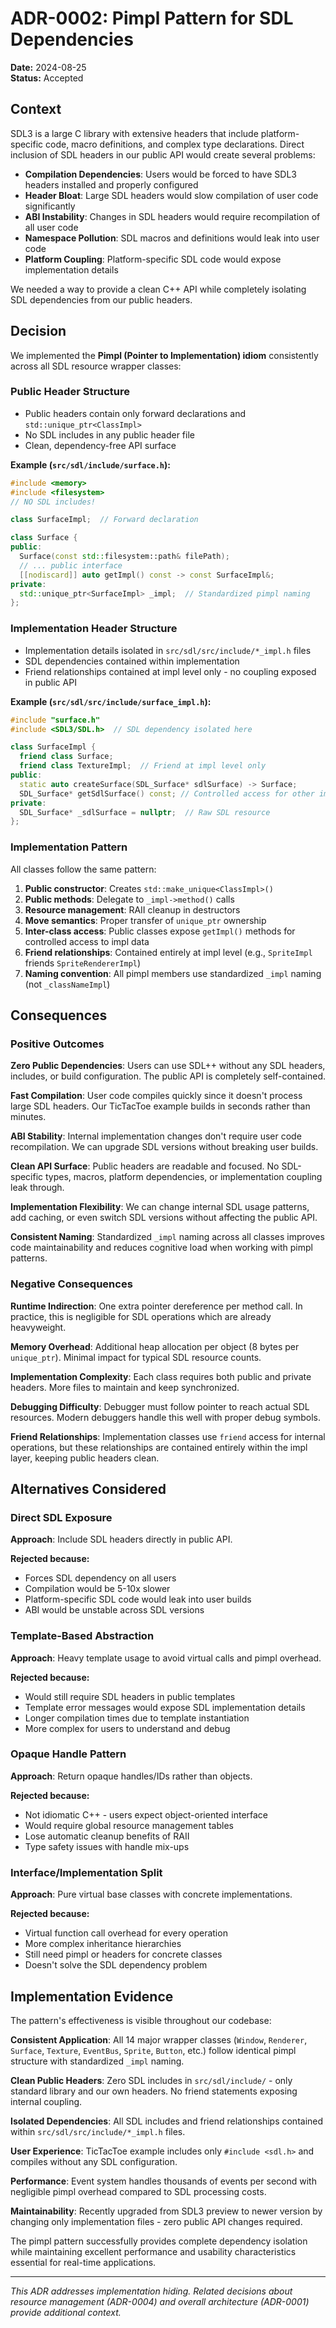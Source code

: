 # ADR-0002: Pimpl Pattern for SDL Dependencies

**Date:** 2024-08-25  
**Status:** Accepted

## Context

SDL3 is a large C library with extensive headers that include platform-specific code, macro definitions, and complex type declarations. Direct inclusion of SDL headers in our public API would create several problems:

- **Compilation Dependencies**: Users would be forced to have SDL3 headers installed and properly configured
- **Header Bloat**: Large SDL headers would slow compilation of user code significantly  
- **ABI Instability**: Changes in SDL headers would require recompilation of all user code
- **Namespace Pollution**: SDL macros and definitions would leak into user code
- **Platform Coupling**: Platform-specific SDL code would expose implementation details

We needed a way to provide a clean C++ API while completely isolating SDL dependencies from our public headers.

## Decision

We implemented the **Pimpl (Pointer to Implementation) idiom** consistently across all SDL resource wrapper classes:

### Public Header Structure
- Public headers contain only forward declarations and `std::unique_ptr<ClassImpl>`
- No SDL includes in any public header file
- Clean, dependency-free API surface

**Example (`src/sdl/include/surface.h`):**
```cpp
#include <memory>
#include <filesystem>
// NO SDL includes!

class SurfaceImpl;  // Forward declaration

class Surface {
public:
  Surface(const std::filesystem::path& filePath);
  // ... public interface
  [[nodiscard]] auto getImpl() const -> const SurfaceImpl&;
private:
  std::unique_ptr<SurfaceImpl> _impl;  // Standardized pimpl naming
};
```

### Implementation Header Structure  
- Implementation details isolated in `src/sdl/src/include/*_impl.h` files
- SDL dependencies contained within implementation
- Friend relationships contained at impl level only - no coupling exposed in public API

**Example (`src/sdl/src/include/surface_impl.h`):**
```cpp
#include "surface.h"
#include <SDL3/SDL.h>  // SDL dependency isolated here

class SurfaceImpl {
  friend class Surface;
  friend class TextureImpl;  // Friend at impl level only
public:
  static auto createSurface(SDL_Surface* sdlSurface) -> Surface;
  SDL_Surface* getSdlSurface() const; // Controlled access for other impls
private:
  SDL_Surface* _sdlSurface = nullptr;  // Raw SDL resource
};
```

### Implementation Pattern
All classes follow the same pattern:
1. **Public constructor**: Creates `std::make_unique<ClassImpl>()`
2. **Public methods**: Delegate to `_impl->method()` calls
3. **Resource management**: RAII cleanup in destructors
4. **Move semantics**: Proper transfer of `unique_ptr` ownership
5. **Inter-class access**: Public classes expose `getImpl()` methods for controlled access to impl data
6. **Friend relationships**: Contained entirely at impl level (e.g., `SpriteImpl` friends `SpriteRendererImpl`)
7. **Naming convention**: All pimpl members use standardized `_impl` naming (not `_classNameImpl`)

## Consequences

### Positive Outcomes

**Zero Public Dependencies**: Users can use SDL++ without any SDL headers, includes, or build configuration. The public API is completely self-contained.

**Fast Compilation**: User code compiles quickly since it doesn't process large SDL headers. Our TicTacToe example builds in seconds rather than minutes.

**ABI Stability**: Internal implementation changes don't require user code recompilation. We can upgrade SDL versions without breaking user builds.

**Clean API Surface**: Public headers are readable and focused. No SDL-specific types, macros, platform dependencies, or implementation coupling leak through.

**Implementation Flexibility**: We can change internal SDL usage patterns, add caching, or even switch SDL versions without affecting the public API.

**Consistent Naming**: Standardized `_impl` naming across all classes improves code maintainability and reduces cognitive load when working with pimpl patterns.

### Negative Consequences

**Runtime Indirection**: One extra pointer dereference per method call. In practice, this is negligible for SDL operations which are already heavyweight.

**Memory Overhead**: Additional heap allocation per object (8 bytes per `unique_ptr`). Minimal impact for typical SDL resource counts.

**Implementation Complexity**: Each class requires both public and private headers. More files to maintain and keep synchronized.

**Debugging Difficulty**: Debugger must follow pointer to reach actual SDL resources. Modern debuggers handle this well with proper debug symbols.

**Friend Relationships**: Implementation classes use `friend` access for internal operations, but these relationships are contained entirely within the impl layer, keeping public headers clean.

## Alternatives Considered

### Direct SDL Exposure
**Approach**: Include SDL headers directly in public API.

**Rejected because:**
- Forces SDL dependency on all users
- Compilation would be 5-10x slower
- Platform-specific SDL code would leak into user builds
- ABI would be unstable across SDL versions

### Template-Based Abstraction
**Approach**: Heavy template usage to avoid virtual calls and pimpl overhead.

**Rejected because:**
- Would still require SDL headers in public templates
- Template error messages would expose SDL implementation details
- Longer compilation times due to template instantiation
- More complex for users to understand and debug

### Opaque Handle Pattern  
**Approach**: Return opaque handles/IDs rather than objects.

**Rejected because:**
- Not idiomatic C++ - users expect object-oriented interface
- Would require global resource management tables
- Lose automatic cleanup benefits of RAII
- Type safety issues with handle mix-ups

### Interface/Implementation Split
**Approach**: Pure virtual base classes with concrete implementations.

**Rejected because:**
- Virtual function call overhead for every operation
- More complex inheritance hierarchies
- Still need pimpl or headers for concrete classes
- Doesn't solve the SDL dependency problem

## Implementation Evidence

The pattern's effectiveness is visible throughout our codebase:

**Consistent Application**: All 14 major wrapper classes (`Window`, `Renderer`, `Surface`, `Texture`, `EventBus`, `Sprite`, `Button`, etc.) follow identical pimpl structure with standardized `_impl` naming.

**Clean Public Headers**: Zero SDL includes in `src/sdl/include/` - only standard library and our own headers. No friend statements exposing internal coupling.

**Isolated Dependencies**: All SDL includes and friend relationships contained within `src/sdl/src/include/*_impl.h` files.

**User Experience**: TicTacToe example includes only `#include <sdl.h>` and compiles without any SDL configuration.

**Performance**: Event system handles thousands of events per second with negligible pimpl overhead compared to SDL processing costs.

**Maintainability**: Recently upgraded from SDL3 preview to newer version by changing only implementation files - zero public API changes required.

The pimpl pattern successfully provides complete dependency isolation while maintaining excellent performance and usability characteristics essential for real-time applications.

---

*This ADR addresses implementation hiding. Related decisions about resource management (ADR-0004) and overall architecture (ADR-0001) provide additional context.*
